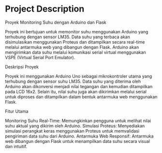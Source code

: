 # Project Description

Proyek Monitoring Suhu dengan Arduino dan Flask

Proyek ini bertujuan untuk memonitor suhu menggunakan Arduino yang terhubung dengan sensor LM35. Data suhu yang terbaca akan disimulasikan menggunakan Proteus dan ditampilkan secara real-time melalui antarmuka web yang dibangun dengan Flask. Arduino akan mengirimkan data suhu melalui komunikasi serial virtual menggunakan VSPE (Virtual Serial Port Emulator).

Deskripsi Proyek

Proyek ini menggunakan Arduino Uno sebagai mikrokontroler utama yang terhubung dengan sensor suhu LM35. Data suhu yang diterima oleh Arduino akan dikonversi menjadi nilai tegangan dan kemudian ditampilkan pada LCD 16x2. Selain itu, nilai suhu juga akan dikirimkan melalui serial untuk diproses dan ditampilkan dalam bentuk antarmuka web menggunakan Flask.

Fitur Utama

Monitoring Suhu Real-Time: Memungkinkan pengguna untuk melihat nilai suhu aktual yang dikirim oleh Arduino.
Simulasi Proteus: Menyediakan simulasi perangkat keras menggunakan Proteus untuk memvalidasi pengiriman data suhu dari Arduino.
Antarmuka Web Responsif: Antarmuka web dibangun dengan Flask untuk menampilkan data suhu secara visual dan intuitif.
